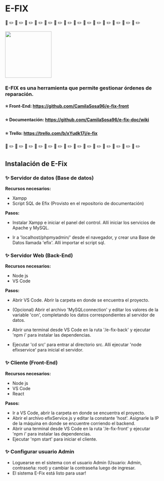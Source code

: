 # E-FIX
:wrench: :pencil2: :wrench: :pencil2: :wrench: :pencil2: :wrench: :pencil2: :wrench: :pencil2: :wrench: :pencil2: :wrench: :pencil2: :wrench: :pencil2: :wrench: :pencil2: :wrench: :pencil2: :wrench: :pencil2: :wrench: :pencil2: :wrench: :pencil2: :wrench: :pencil2:

<img src="https://raw.github.com/CamilaSosa96/e-fix-doc/master/./efixlogo.png" height="150">

### E-FIX es una herramienta que permite gestionar órdenes de reparación.

 #### :star: Front-End: https://github.com/CamilaSosa96/e-fix-front
 #### :star: Documentación: https://github.com/CamilaSosa96/e-fix-doc/wiki
 #### :star: Trello: https://trello.com/b/xYudk17j/e-fix

:wrench: :pencil2: :wrench: :pencil2: :wrench: :pencil2: :wrench: :pencil2: :wrench: :pencil2: :wrench: :pencil2: :wrench: :pencil2: :wrench: :pencil2: :wrench: :pencil2: :wrench: :pencil2: :wrench: :pencil2: :wrench: :pencil2: :wrench: :pencil2: :wrench: :pencil2:

 ## Instalación de E-Fix 
 ### :sparkles: Servidor de datos (Base de datos)
 <b>Recursos necesarios:</b>
 * Xampp
 * Script SQL de Efix (Provisto en el repositorio de documentación)

<b>Pasos:</b>
- Instalar Xampp e iniciar el panel del control. Allí iniciar los servicios de Apache y MySQL.

- Ir a 'localhost/phpmyadmin/' desde el navegador, y crear una Base de Datos llamada 'efix'. Allí importar el script sql.

### :sparkles: Servidor Web (Back-End)
<b>Recursos necesarios:</b>
* Node js 
* VS Code

<b>Pasos:</b>
- Abrir VS Code. Abrir la carpeta en donde se encuentra el proyecto. 

- (Opcional) Abrir el archivo 'MySQLconnection' y editar los valores de la variable 'con', completando los datos
correspondientes al servidor de datos.

- Abrir una terminal desde VS Code en la ruta '/e-fix-back' y ejecutar 'npm i' para instalar las dependencias.

- Ejecutar 'cd src' para entrar al directorio src. Allí ejecutar 'node efixservice' para inicial el servidor.

### :sparkles: Cliente (Front-End)
<b>Recursos necesarios:</b>
* Node js
* VS Code
* React

<b>Pasos:</b>
- Ir a VS Code, abrir la carpeta en donde se encuentra el proyecto.
- Abrir el archivo efixService.js y editar la constante 'host'. Asignarle la IP de la máquina en donde se encuentre corriendo el backend. 
- Abrir una terminal desde VS Code en la ruta '/e-fix-front' y ejecutar 'npm i' para instalar las dependencias.
- Ejecutar 'npm start' para iniciar el cliente.

### :sparkles: Configurar usuario Admin
- Loguearse en el sistema con el usuario Admin (Usuario: Admin, contraseña: root) y cambiar la contraseña luego de ingresar.
- El sistema E-Fix está listo para usar!
